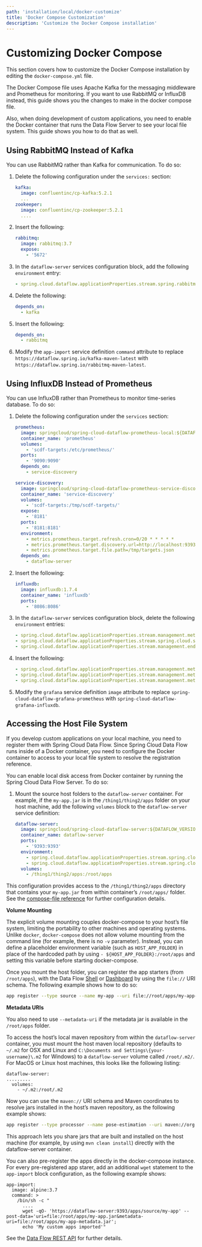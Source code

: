 ```yaml
---
path: 'installation/local/docker-customize'
title: 'Docker Compose Customization'
description: 'Customize the Docker Compose installation'
---
```


# Customizing Docker Compose

This section covers how to customize the Docker Compose installation by editing the `docker-compose.yml` file.

The Docker Compose file uses Apache Kafka for the messaging middleware and Prometheus for monitoring.
If you want to use RabbitMQ or InfluxDB instead, this guide shows you the changes to make in the docker compose file.

Also, when doing development of custom applications, you need to enable the Docker container that runs the Data Flow Server to see your local file system. This guide shows you how to do that as well.

## Using RabbitMQ Instead of Kafka

You can use RabbitMQ rather than Kafka for communication. To do so:

1. Delete the following configuration under the `services:` section:

   ```yaml
   kafka:
     image: confluentinc/cp-kafka:5.2.1
     ...
   zookeeper:
     image: confluentinc/cp-zookeeper:5.2.1
     ....
   ```

1. Insert the following:

   ```yaml
   rabbitmq:
     image: rabbitmq:3.7
     expose:
       - '5672'
   ```

1. In the `dataflow-server` services configuration block, add the
   following `environment` entry:

   ```yaml
   - spring.cloud.dataflow.applicationProperties.stream.spring.rabbitmq.host=rabbitmq
   ```

1. Delete the following:

   ```yaml
   depends_on:
     - kafka
   ```

1. Insert the following:

   ```yaml
   depends_on:
     - rabbitmq
   ```

1. Modify the `app-import` service definition `command` attribute to replace `https://dataflow.spring.io/kafka-maven-latest` with `https://dataflow.spring.io/rabbitmq-maven-latest`.

## Using InfluxDB Instead of Prometheus

You can use InfluxDB rather than Prometheus to monitor time-series database. To do so:

1. Delete the following configuration under the `services` section:

   ```yaml
   prometheus:
     image: springcloud/spring-cloud-dataflow-prometheus-local:${DATAFLOW_VERSION:?DATAFLOW_VERSION is not set! Use 'export DATAFLOW_VERSION=dataflow-version'}
     container_name: 'prometheus'
     volumes:
       - 'scdf-targets:/etc/prometheus/'
     ports:
       - '9090:9090'
     depends_on:
       - service-discovery

   service-discovery:
     image: springcloud/spring-cloud-dataflow-prometheus-service-discovery:0.0.3
     container_name: 'service-discovery'
     volumes:
       - 'scdf-targets:/tmp/scdf-targets/'
     expose:
       - '8181'
     ports:
       - '8181:8181'
     environment:
       - metrics.prometheus.target.refresh.cron=0/20 * * * * *
       - metrics.prometheus.target.discovery.url=http://localhost:9393/runtime/apps
       - metrics.prometheus.target.file.path=/tmp/targets.json
     depends_on:
       - dataflow-server
   ```

1. Insert the following:

   ```yaml
   influxdb:
     image: influxdb:1.7.4
     container_name: 'influxdb'
     ports:
       - '8086:8086'
   ```

1. In the `dataflow-server` services configuration block, delete the following `environment` entries:

   ```yaml
   - spring.cloud.dataflow.applicationProperties.stream.management.metrics.export.prometheus.enabled=true
   - spring.cloud.dataflow.applicationProperties.stream.spring.cloud.streamapp.security.enabled=false
   - spring.cloud.dataflow.applicationProperties.stream.management.endpoints.web.exposure.include=prometheus,info,health
   ```

1. Insert the following:

   ```yaml
   - spring.cloud.dataflow.applicationProperties.stream.management.metrics.export.influx.enabled=true
   - spring.cloud.dataflow.applicationProperties.stream.management.metrics.export.influx.db=myinfluxdb
   - spring.cloud.dataflow.applicationProperties.stream.management.metrics.export.influx.uri=http://influxdb:8086
   ```

1. Modify the `grafana` service definition `image` attribute to replace `spring-cloud-dataflow-grafana-prometheus` with `spring-cloud-dataflow-grafana-influxdb`.

## Accessing the Host File System

If you develop custom applications on your local machine, you need to register them with Spring Cloud Data Flow.
Since Spring Cloud Data Flow runs inside of a Docker container, you need to configure the Docker container to access to your local file system to resolve the registration reference.

You can enable local disk access from Docker container by running the Spring Cloud Data Flow Server. To do so:

1. Mount the source host folders to the `dataflow-server` container. For example, if the `my-app.jar` is in the `/thing1/thing2/apps` folder on your host machine, add the following `volumes` block to the `dataflow-server` service definition:
   ```yaml
   dataflow-server:
     image: springcloud/spring-cloud-dataflow-server:${DATAFLOW_VERSION}
     container_name: dataflow-server
     ports:
       - '9393:9393'
     environment:
       - spring.cloud.dataflow.applicationProperties.stream.spring.cloud.stream.kafka.binder.brokers=kafka:9092
       - spring.cloud.dataflow.applicationProperties.stream.spring.cloud.stream.kafka.binder.zkNodes=zookeeper:2181
     volumes:
       - /thing1/thing2/apps:/root/apps
   ```

This configuration provides access to the `/thing1/thing2/apps` directory that contains your `my-app.jar` from within container’s `/root/apps/` folder. See the [compose-file reference](https://docs.docker.com/compose/compose-file/compose-file-v2/) for further configuration details.

<!--TIP-->

**Volume Mounting**

The explicit volume mounting couples docker-compose to your host’s file system, limiting the portability to other machines and operating systems.
Unlike `docker`, `docker-compose` does not allow volume mounting from the command line (for example, there is no `-v` parameter).
Instead, you can define a placeholder environment variable (such as `HOST_APP_FOLDER`) in place of the hardcoded path by using `- ${HOST_APP_FOLDER}:/root/apps` and setting this variable before starting docker-compose.

<!--END_TIP-->

Once you mount the host folder, you can register the app starters (from `/root/apps`), with the Data Flow
[Shell](https://docs.spring.io/spring-cloud-dataflow/docs/current/reference/htmlsingle/#shell)
or
[Dashboard](https://docs.spring.io/spring-cloud-dataflow/docs/current/reference/htmlsingle/#dashboard-apps)
by using the `file://` URI schema. The following example shows how to do
so:

```bash
app register --type source --name my-app --uri file://root/apps/my-app-1.0.0.RELEASE.jar
```

<!--NOTE-->

**Metadata URIs**

You also need to use `--metadata-uri` if the metadata jar is available in the `/root/apps` folder.

<!--END_NOTE-->

To access the host’s local maven repository from within the `dataflow-server` container, you must mount the host maven local repository (defaults to `~/.m2` for OSX and Linux and `C:\Documents and Settings\{your-username}\.m2` for Windows) to a `dataflow-server` volume called `/root/.m2/`. For MacOS or Linux host
machines, this looks like the following listing:

```
dataflow-server:
.........
  volumes:
    - ~/.m2:/root/.m2
```

Now you can use the `maven://` URI schema and Maven coordinates to
resolve jars installed in the host’s maven repository, as the following
example shows:

```bash
app register --type processor --name pose-estimation --uri maven://org.springframework.cloud.stream.app:pose-estimation-processor-rabbit:2.0.2.BUILD-SNAPSHOT --metadata-uri maven://org.springframework.cloud.stream.app:pose-estimation-processor-rabbit:jar:metadata:2.0.2.BUILD-SNAPSHOT
```

This approach lets you share jars that are built and installed on the
host machine (for example, by using `mvn clean install`) directly with
the dataflow-server container.

You can also pre-register the apps directly in the docker-compose instance. For
every pre-registered app starer, add an additional `wget` statement to
the `app-import` block configuration, as the following example shows:

```
app-import:
  image: alpine:3.7
  command: >
    /bin/sh -c "
      ....
      wget -qO- 'https://dataflow-server:9393/apps/source/my-app' --post-data='uri=file:/root/apps/my-app.jar&metadata-uri=file:/root/apps/my-app-metadata.jar';
      echo 'My custom apps imported'"
```

See the [Data Flow REST API](https://docs.spring.io/spring-cloud-dataflow/docs/current/reference/htmlsingle/#resources-registered-applications)
for further details.
